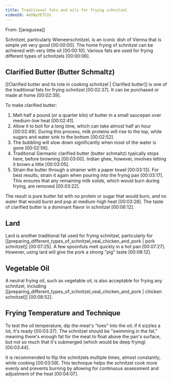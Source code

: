 ```yaml
---
title: Traditional fats and oils for frying schnitzel
videoId: 4eGNy2E7CVs
---
```


From: [[aragusea]] <br/> 

Schnitzel, particularly Wieneerschnitzel, is an iconic dish of Vienna that is simple yet very good <a class="yt-timestamp" data-t="00:00:00">[00:00:00]</a>. The home frying of schnitzel can be achieved with very little oil <a class="yt-timestamp" data-t="00:00:10">[00:00:10]</a>. Various fats are used for frying different types of schnitzels <a class="yt-timestamp" data-t="00:00:06">[00:00:06]</a>.

## Clarified Butter (Butter Schmaltz)
[[Clarified butter and its role in cooking schnitzel | Clarified butter]] is one of the traditional fats for frying schnitzel <a class="yt-timestamp" data-t="00:02:37">[00:02:37]</a>. It can be purchased or made at home <a class="yt-timestamp" data-t="00:02:39">[00:02:39]</a>.

To make clarified butter:
1.  Melt half a pound (or a quarter kilo) of butter in a small saucepan over medium-low heat <a class="yt-timestamp" data-t="00:02:41">[00:02:41]</a>.
2.  Allow it to boil for a long time, which can take almost half an hour <a class="yt-timestamp" data-t="00:02:49">[00:02:49]</a>. During this process, milk proteins will rise to the top, while sugars and water sink to the bottom <a class="yt-timestamp" data-t="00:02:52">[00:02:52]</a>.
3.  The bubbling will slow down significantly when most of the water is gone <a class="yt-timestamp" data-t="00:02:56">[00:02:56]</a>.
4.  Traditional Germanic clarified butter (butter schmaltz) typically stops here, before browning <a class="yt-timestamp" data-t="00:03:00">[00:03:00]</a>. Indian ghee, however, involves letting it brown a little <a class="yt-timestamp" data-t="00:03:05">[00:03:05]</a>.
5.  Strain the butter through a strainer with a paper towel <a class="yt-timestamp" data-t="00:03:13">[00:03:13]</a>. For best results, strain it again when pouring into the frying pan <a class="yt-timestamp" data-t="00:03:17">[00:03:17]</a>. This ensures that any remaining milk solids, which would burn during frying, are removed <a class="yt-timestamp" data-t="00:03:22">[00:03:22]</a>.

The result is pure butter fat with no protein or sugar that would burn, and no water that would burst and pop at medium-high heat <a class="yt-timestamp" data-t="00:03:28">[00:03:28]</a>. The taste of clarified butter is a dominant flavor in schnitzel <a class="yt-timestamp" data-t="00:06:12">[00:06:12]</a>.

## Lard
Lard is another traditional fat used for frying schnitzel, particularly for [[preparing_different_types_of_schnitzel_veal_chicken_and_pork | pork schnitzel]] <a class="yt-timestamp" data-t="00:07:25">[00:07:25]</a>. A few spoonfuls melt quickly in a hot pan <a class="yt-timestamp" data-t="00:07:27">[00:07:27]</a>. However, using lard will give the pork a strong "pig" taste <a class="yt-timestamp" data-t="00:08:12">[00:08:12]</a>.

## Vegetable Oil
A neutral frying oil, such as vegetable oil, is also acceptable for frying any schnitzel, including [[preparing_different_types_of_schnitzel_veal_chicken_and_pork | chicken schnitzel]] <a class="yt-timestamp" data-t="00:08:52">[00:08:52]</a>.

## Frying Temperature and Technique
To test the oil temperature, dip the meat's "toes" into the oil; if it sizzles a lot, it's ready <a class="yt-timestamp" data-t="00:03:37">[00:03:37]</a>. The schnitzel should be "swimming in the fat," meaning there's enough fat for the meat to float above the pan's surface, but not so much that it's submerged (which would be deep frying) <a class="yt-timestamp" data-t="00:03:44">[00:03:44]</a>.

It is recommended to flip the schnitzels multiple times, almost constantly, while cooking <a class="yt-timestamp" data-t="00:03:59">[00:03:59]</a>. This technique helps the schnitzel cook more evenly and prevents burning by allowing for continuous assessment and adjustment of the heat <a class="yt-timestamp" data-t="00:04:07">[00:04:07]</a>.